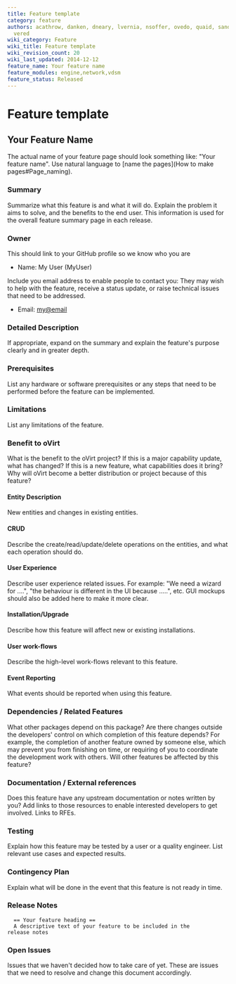 ```yaml
---
title: Feature template
category: feature
authors: acathrow, danken, dneary, lvernia, nsoffer, ovedo, quaid, sandrobonazzola,
  vered
wiki_category: Feature
wiki_title: Feature template
wiki_revision_count: 20
wiki_last_updated: 2014-12-12
feature_name: Your feature name
feature_modules: engine,network,vdsm
feature_status: Released
---
```


# Feature template

## Your Feature Name

The actual name of your feature page should look something like: "Your feature name". Use natural language to [name the pages](How to make pages#Page_naming).

### Summary

Summarize what this feature is and what it will do. Explain the problem it aims to solve, and the benefits to the end user. This information is used for the overall feature summary page in each release.

### Owner

This should link to your GitHub profile so we know who you are

*   Name: My User (MyUser)

Include you email address to enable people to contact you: They may wish to help with the feature, receive a status update, or raise technical issues that need to be addressed.

*   Email: <my@email>

### Detailed Description

If appropriate, expand on the summary and explain the feature's purpose clearly and in greater depth. 

### Prerequisites
List any hardware or software prerequisites or any steps that need to be performed before the feature can be implemented.

### Limitations
List any limitations of the feature. 

### Benefit to oVirt

What is the benefit to the oVirt project? If this is a major capability update, what has changed? If this is a new feature, what capabilities does it bring? Why will oVirt become a better distribution or project because of this feature?


#### Entity Description

New entities and changes in existing entities.

#### CRUD

Describe the create/read/update/delete operations on the entities, and what each operation should do.

#### User Experience

Describe user experience related issues. For example: "We need a wizard for ....", "the behaviour is different in the UI because .....", etc. GUI mockups should also be added here to make it more clear.

#### Installation/Upgrade

Describe how this feature will affect new or existing installations.

#### User work-flows

Describe the high-level work-flows relevant to this feature.

#### Event Reporting

What events should be reported when using this feature.

### Dependencies / Related Features

What other packages depend on this package? Are there changes outside the developers' control on which completion of this feature depends? For example, the completion of another feature owned by someone else, which may prevent you from finishing on time, or requiring of you to coordinate the development work with others. Will other features be affected by this feature?

### Documentation / External references

Does this feature have any upstream documentation or notes written by you? Add links to those resources to enable interested developers to get involved. Links to RFEs.

### Testing

Explain how this feature may be tested by a user or a quality engineer. List relevant use cases and expected results.

### Contingency Plan

Explain what will be done in the event that this feature is not ready in time.

### Release Notes

      == Your feature heading ==
      A descriptive text of your feature to be included in the release notes




### Open Issues

Issues that we haven't decided how to take care of yet. These are issues that we need to resolve and change this document accordingly.



